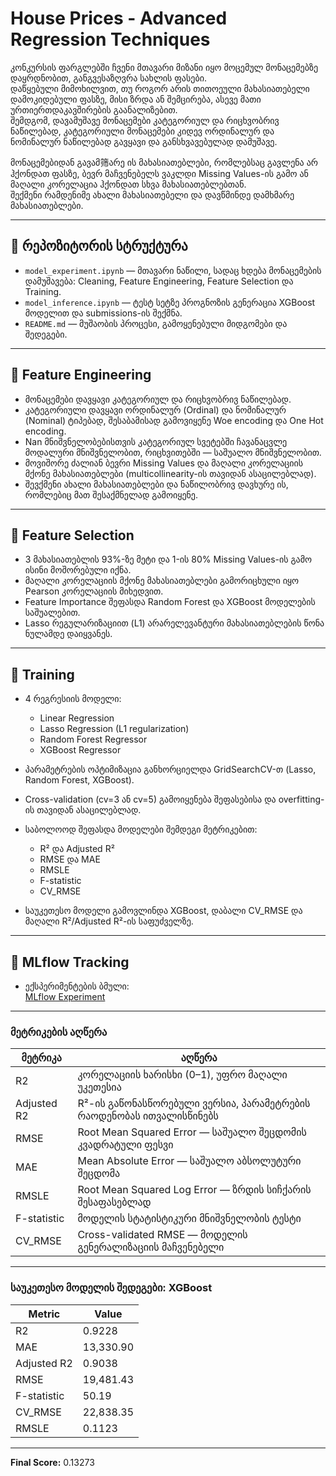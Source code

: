 # House Prices - Advanced Regression Techniques

კონკურსის ფარგლებში ჩვენი მთავარი მიზანი იყო მოცემულ მონაცემებზე დაყრდნობით, განგვესაზღვრა სახლის ფასები.  
დაწყებული მიმოხილვით, თუ როგორ არის თითოეული მახასიათებელი დამოკიდებული ფასზე, მისი ზრდა ან შემცირება, ასევე მათი ურთიერთდაკავშირების გაანალიზებით.  
შემდგომ, დავამუშავე მონაცემები კატეგორიულ და რიცხვობრივ ნაწილებად, კატეგორიული მონაცემები კიდევ ორდინალურ და ნომინალურ ნაწილებად გავყავი და განსხვავებულად დამუშავე.  

მონაცემებიდან გავამ筛არე ის მახასიათებლები, რომლებსაც გავლენა არ ჰქონდათ ფასზე, ბევრ მაჩვენებელს ვაკლდი Missing Values-ის გამო ან მაღალი კორელაცია ჰქონდათ სხვა მახასიათებლებთან.  
შექმენი რამდენიმე ახალი მახასიათებელი და დავწმინდე დამხმარე მახასიათებლები.

---

## 🔹 რეპოზიტორის სტრუქტურა

- `model_experiment.ipynb` — მთავარი ნაწილი, სადაც ხდება მონაცემების დამუშავება: Cleaning, Feature Engineering, Feature Selection და Training.  
- `model_inference.ipynb` — ტესტ სეტზე პროგნოზის გენერაცია XGBoost მოდელით და submissions-ის შექმნა.  
- `README.md` — მუშაობის პროცესი, გამოყენებული მიდგომები და შედეგები.

---

## 🔹 Feature Engineering

- მონაცემები დავყავი კატეგორიულ და რიცხვობრივ ნაწილებად.  
- კატეგორიული დავყავი ორდინალურ (Ordinal) და ნომინალურ (Nominal) ტიპებად, შესაბამისად გამოვიყენე Woe encoding და One Hot encoding.  
- Nan მნიშვნელობებისთვის კატეგორიულ სვეტებში ჩავანაცვლე მოდალური მნიშვნელობით, რიცხვითებში — საშუალო მნიშვნელობით.  
- მოვიშორე ძალიან ბევრი Missing Values და მაღალი კორელაციის მქონე მახასიათებლები (multicollinearity-ის თავიდან ასაცილებლად).  
- შევქმენი ახალი მახასიათებლები და ნაწილობრივ დავხურე ის, რომლებიც მათ შესაქმნელად გამოიყენე.

---

## 🔹 Feature Selection

- 3 მახასიათებლის 93%-ზე მეტი და 1-ის 80% Missing Values-ის გამო ისინი მოშორებული იქნა.  
- მაღალი კორელაციის მქონე მახასიათებლები გამორიცხული იყო Pearson კორელაციის მიხედვით.  
- Feature Importance შეფასდა Random Forest და XGBoost მოდელების საშუალებით.  
- Lasso რეგულარიზაციით (L1) არარელევანტური მახასიათებლების წონა ნულამდე დაიყვანეს.

---

## 🔹 Training

- 4 რეგრესიის მოდელი:  
  - Linear Regression  
  - Lasso Regression (L1 regularization)  
  - Random Forest Regressor  
  - XGBoost Regressor  

- პარამეტრების ოპტიმიზაცია განხორციელდა GridSearchCV-თ (Lasso, Random Forest, XGBoost).  
- Cross-validation (cv=3 ან cv=5) გამოიყენება შეფასებისა და overfitting-ის თავიდან ასაცილებლად.  

- საბოლოოდ შეფასდა მოდელები შემდეგი მეტრიკებით:  
  - R² და Adjusted R²  
  - RMSE და MAE  
  - RMSLE  
  - F-statistic  
  - CV_RMSE  

- საუკეთესო მოდელი გამოვლინდა XGBoost, დაბალი CV_RMSE და მაღალი R²/Adjusted R²-ის საფუძველზე.

---

## 🔹 MLflow Tracking

- ექსპერიმენტების ბმული:  
  [MLflow Experiment](https://dagshub.com/kechik21/ML_HW1.mlflow/#/experiments/0)

---

### მეტრიკების აღწერა

| მეტრიკა      | აღწერა                                        |
|-------------|----------------------------------------------|
| R2          | კორელაციის ხარისხი (0–1), უფრო მაღალი უკეთესია |
| Adjusted R2 | R²-ის გაწონასწორებული ვერსია, პარამეტრების რაოდენობას ითვალისწინებს |
| RMSE        | Root Mean Squared Error — საშუალო შეცდომის კვადრატული ფესვი |
| MAE         | Mean Absolute Error — საშუალო აბსოლუტური შეცდომა  |
| RMSLE       | Root Mean Squared Log Error — ზრდის სიჩქარის შესაფასებლად  |
| F-statistic | მოდელის სტატისტიკური მნიშვნელობის ტესტი       |
| CV_RMSE     | Cross-validated RMSE — მოდელის გენერალიზაციის მაჩვენებელი |

---

### საუკეთესო მოდელის შედეგები: XGBoost

| Metric       | Value              |
|--------------|--------------------|
| R2           | 0.9228             |
| MAE          | 13,330.90          |
| Adjusted R2  | 0.9038             |
| RMSE         | 19,481.43          |
| F-statistic  | 50.19              |
| CV_RMSE      | 22,838.35          |
| RMSLE        | 0.1123             |

---

**Final Score:** 0.13273
